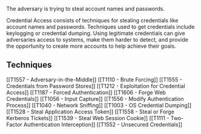 The adversary is trying to steal account names and passwords.

Credential Access consists of techniques for stealing credentials like account names and passwords. Techniques used to get credentials include keylogging or credential dumping. Using legitimate credentials can give adversaries access to systems, make them harder to detect, and provide the opportunity to create more accounts to help achieve their goals.

## Techniques

[[T1557 - Adversary-in-the-Middle]]
[[T1110 - Brute Forcing]]
[[T1555 - Credentials from Password Stores]]
[[T1212 - Exploitation for Credential Access]]
[[T1187 - Forced Authentication]]
[[T1606 - Forge Web Credentials]]
[[T1056 - Input Capture]]
[[T1556 - Modify Authentication Process]]
[[T1040 - Network Sniffing]]
[[T1003 - OS Credential Dumping]]
[[T1528 - Steal Application Access Token]]
[[T1558 - Steal or Forge Kerberos Tickets]]
[[T1539 - Steal Web Session Cookie]]
[[T1111 - Two-Factor Authentication Interception]]
[[T1552 - Unsecured Credentials]]